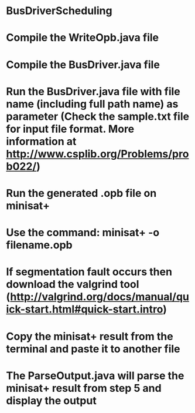 # BusDriverScheduling
# Compile the WriteOpb.java file
# Compile the BusDriver.java file
# Run the BusDriver.java file with file name (including full path name) as parameter (Check the sample.txt file for input file format. More information at http://www.csplib.org/Problems/prob022/)
# Run the generated .opb file on minisat+
# Use the command: minisat+ -o filename.opb
# If segmentation fault occurs then download the valgrind tool (http://valgrind.org/docs/manual/quick-start.html#quick-start.intro)
# Copy the minisat+ result from the terminal and paste it to another file
# The ParseOutput.java will parse the minisat+ result from step 5 and display the output

